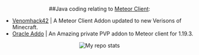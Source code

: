 <p align="center">
##Java coding relating to <a href="https://github.com/MeteorDevelopment">Meteor Client</a>: <br>
  <ul>
    <li><a href="https://github.com/CrytoPal/Venomhack420">Venomhack42</a> | A Meteor Client Addon updated to new Verisons of Minecraft.</li>
    <li><a href="https://github.com/CrytoPal/Oracle-Meteor-Addon">Oracle Addo</a> | An Amazing private PVP addon to Meteor client for 1.19.3.</li>
  </ul>
</p>


<p align="center">
<img alt="My repo stats" src="https://github-readme-stats.vercel.app/api?username=CrytoPal&show_icons=true&theme=radical">
</p>
